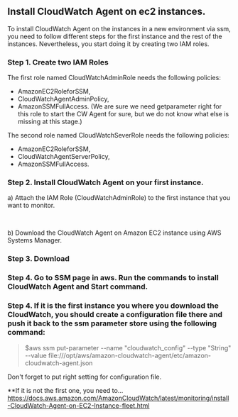 ## Install CloudWatch Agent on ec2 instances.

To install CloudWatch Agent on the instances in a new environment via ssm, you need to follow different steps for the first instance and the rest of the instances. Nevertheless, you start doing it by creating two IAM roles.

### Step 1. Create two IAM Roles
The first role named CloudWatchAdminRole needs the following policies: 
* AmazonEC2RoleforSSM, 
* CloudWatchAgentAdminPolicy, 
* AmazonSSMFullAccess. 
(We are sure we need getparameter right for this role to start the CW Agent for sure, but we do not know what else is missing at this stage.)

The second role named CloudWatchSeverRole needs the following policies:
* AmazonEC2RoleforSSM, 
* CloudWatchAgentServerPolicy,
* AmazonSSMFullAccess.


### Step 2. Install CloudWatch Agent on your first instance.
a) Attach the IAM Role (CloudWatchAdminRole) to the first instance that you want to monitor.

&nbsp;

b) Download the CloudWatch Agent on Amazon EC2 instance using AWS Systems Manager.

### Step 3. Download 




### Step 4. Go to SSM page in aws. Run the commands to install CloudWatch Agent and Start command.

### Step 4. If it is the first instance you where you download the CloudWatch, you should create a configuration file there and push it back to the ssm parameter store using the following command:
> $aws ssm put-parameter --name "cloudwatch_config" --type "String" --value file:///opt/aws/amazon-cloudwatch-agent/etc/amazon-cloudwatch-agent.json

Don't forget to put right setting for configuration file.

**If it is not the first one, you need to...
https://docs.aws.amazon.com/AmazonCloudWatch/latest/monitoring/install-CloudWatch-Agent-on-EC2-Instance-fleet.html

